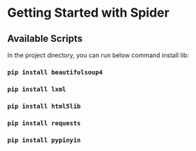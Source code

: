 # Getting Started with Spider

## Available Scripts

In the project directory, you can run below command install lib:

### `pip install beautifulsoup4`

### `pip install lxml`

### `pip install html5lib`

### `pip install requests`

### `pip install pypinyin`
